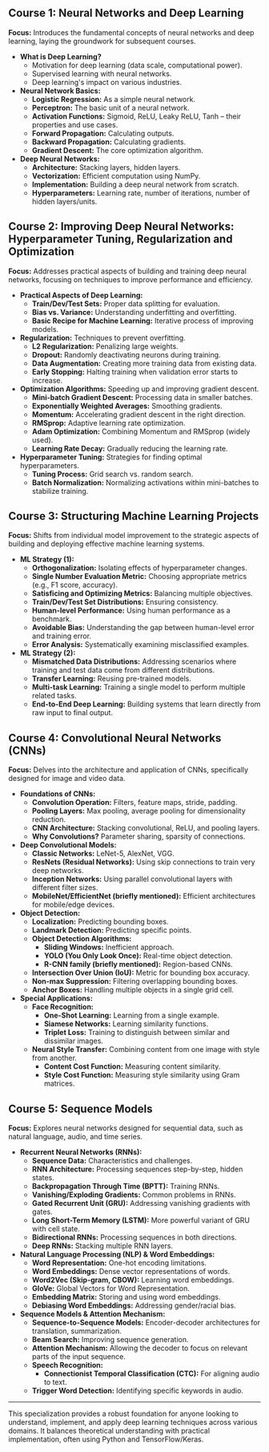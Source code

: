 ## Course 1: Neural Networks and Deep Learning

**Focus:** Introduces the fundamental concepts of neural networks and deep learning, laying the groundwork for subsequent courses.

- **What is Deep Learning?**
    - Motivation for deep learning (data scale, computational power).
    - Supervised learning with neural networks.
    - Deep learning's impact on various industries.
- **Neural Network Basics:**
    - **Logistic Regression:** As a simple neural network.
    - **Perceptron:** The basic unit of a neural network.
    - **Activation Functions:** Sigmoid, ReLU, Leaky ReLU, Tanh – their properties and use cases.
    - **Forward Propagation:** Calculating outputs.
    - **Backward Propagation:** Calculating gradients.
    - **Gradient Descent:** The core optimization algorithm.
- **Deep Neural Networks:**
    - **Architecture:** Stacking layers, hidden layers.
    - **Vectorization:** Efficient computation using NumPy.
    - **Implementation:** Building a deep neural network from scratch.
    - **Hyperparameters:** Learning rate, number of iterations, number of hidden layers/units.

## Course 2: Improving Deep Neural Networks: Hyperparameter Tuning, Regularization and Optimization

**Focus:** Addresses practical aspects of building and training deep neural networks, focusing on techniques to improve performance and efficiency.

- **Practical Aspects of Deep Learning:**
    - **Train/Dev/Test Sets:** Proper data splitting for evaluation.
    - **Bias vs. Variance:** Understanding underfitting and overfitting.
    - **Basic Recipe for Machine Learning:** Iterative process of improving models.
- **Regularization:** Techniques to prevent overfitting.
    - **L2 Regularization:** Penalizing large weights.
    - **Dropout:** Randomly deactivating neurons during training.
    - **Data Augmentation:** Creating more training data from existing data.
    - **Early Stopping:** Halting training when validation error starts to increase.
- **Optimization Algorithms:** Speeding up and improving gradient descent.
    - **Mini-batch Gradient Descent:** Processing data in smaller batches.
    - **Exponentially Weighted Averages:** Smoothing gradients.
    - **Momentum:** Accelerating gradient descent in the right direction.
    - **RMSprop:** Adaptive learning rate optimization.
    - **Adam Optimization:** Combining Momentum and RMSprop (widely used).
    - **Learning Rate Decay:** Gradually reducing the learning rate.
- **Hyperparameter Tuning:** Strategies for finding optimal hyperparameters.
    - **Tuning Process:** Grid search vs. random search.
    - **Batch Normalization:** Normalizing activations within mini-batches to stabilize training.

## Course 3: Structuring Machine Learning Projects

**Focus:** Shifts from individual model improvement to the strategic aspects of building and deploying effective machine learning systems.

- **ML Strategy (1):**
    - **Orthogonalization:** Isolating effects of hyperparameter changes.
    - **Single Number Evaluation Metric:** Choosing appropriate metrics (e.g., F1 score, accuracy).
    - **Satisficing and Optimizing Metrics:** Balancing multiple objectives.
    - **Train/Dev/Test Set Distributions:** Ensuring consistency.
    - **Human-level Performance:** Using human performance as a benchmark.
    - **Avoidable Bias:** Understanding the gap between human-level error and training error.
    - **Error Analysis:** Systematically examining misclassified examples.
- **ML Strategy (2):**
    - **Mismatched Data Distributions:** Addressing scenarios where training and test data come from different distributions.
    - **Transfer Learning:** Reusing pre-trained models.
    - **Multi-task Learning:** Training a single model to perform multiple related tasks.
    - **End-to-End Deep Learning:** Building systems that learn directly from raw input to final output.

## Course 4: Convolutional Neural Networks (CNNs)

**Focus:** Delves into the architecture and application of CNNs, specifically designed for image and video data.

- **Foundations of CNNs:**
    - **Convolution Operation:** Filters, feature maps, stride, padding.
    - **Pooling Layers:** Max pooling, average pooling for dimensionality reduction.
    - **CNN Architecture:** Stacking convolutional, ReLU, and pooling layers.
    - **Why Convolutions?** Parameter sharing, sparsity of connections.
- **Deep Convolutional Models:**
    - **Classic Networks:** LeNet-5, AlexNet, VGG.
    - **ResNets (Residual Networks):** Using skip connections to train very deep networks.
    - **Inception Networks:** Using parallel convolutional layers with different filter sizes.
    - **MobileNet/EfficientNet (briefly mentioned):** Efficient architectures for mobile/edge devices.
- **Object Detection:**
    - **Localization:** Predicting bounding boxes.
    - **Landmark Detection:** Predicting specific points.
    - **Object Detection Algorithms:**
        - **Sliding Windows:** Inefficient approach.
        - **YOLO (You Only Look Once):** Real-time object detection.
        - **R-CNN family (briefly mentioned):** Region-based CNNs.
    - **Intersection Over Union (IoU):** Metric for bounding box accuracy.
    - **Non-max Suppression:** Filtering overlapping bounding boxes.
    - **Anchor Boxes:** Handling multiple objects in a single grid cell.
- **Special Applications:**
    - **Face Recognition:**
        - **One-Shot Learning:** Learning from a single example.
        - **Siamese Networks:** Learning similarity functions.
        - **Triplet Loss:** Training to distinguish between similar and dissimilar images.
    - **Neural Style Transfer:** Combining content from one image with style from another.
        - **Content Cost Function:** Measuring content similarity.
        - **Style Cost Function:** Measuring style similarity using Gram matrices.

## Course 5: Sequence Models

**Focus:** Explores neural networks designed for sequential data, such as natural language, audio, and time series.

- **Recurrent Neural Networks (RNNs):**
    - **Sequence Data:** Characteristics and challenges.
    - **RNN Architecture:** Processing sequences step-by-step, hidden states.
    - **Backpropagation Through Time (BPTT):** Training RNNs.
    - **Vanishing/Exploding Gradients:** Common problems in RNNs.
    - **Gated Recurrent Unit (GRU):** Addressing vanishing gradients with gates.
    - **Long Short-Term Memory (LSTM):** More powerful variant of GRU with cell state.
    - **Bidirectional RNNs:** Processing sequences in both directions.
    - **Deep RNNs:** Stacking multiple RNN layers.
- **Natural Language Processing (NLP) & Word Embeddings:**
    - **Word Representation:** One-hot encoding limitations.
    - **Word Embeddings:** Dense vector representations of words.
    - **Word2Vec (Skip-gram, CBOW):** Learning word embeddings.
    - **GloVe:** Global Vectors for Word Representation.
    - **Embedding Matrix:** Storing and using word embeddings.
    - **Debiasing Word Embeddings:** Addressing gender/racial bias.
- **Sequence Models & Attention Mechanism:**
    - **Sequence-to-Sequence Models:** Encoder-decoder architectures for translation, summarization.
    - **Beam Search:** Improving sequence generation.
    - **Attention Mechanism:** Allowing the decoder to focus on relevant parts of the input sequence.
    - **Speech Recognition:**
        - **Connectionist Temporal Classification (CTC):** For aligning audio to text.
    - **Trigger Word Detection:** Identifying specific keywords in audio.

---

This specialization provides a robust foundation for anyone looking to understand, implement, and apply deep learning techniques across various domains. It balances theoretical understanding with practical implementation, often using Python and TensorFlow/Keras.
